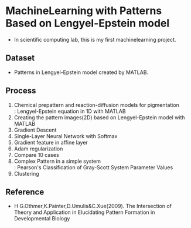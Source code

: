 # MachineLearning with Patterns Based on Lengyel-Epstein model
- In scientific computing lab, this is my first machinelearning project.

## Dataset
- Patterns in Lengyel-Epstein model created by MATLAB.

## Process
1. Chemical prepattern and reaction-diffusion models for pigmentation  
    : Lengyel-Epstein equation in 1D with MATLAB
2. Creating the pattern images(2D) based on Lengyel-Epstein model with MATLAB
3. Gradient Descent
4. Single-Layer Neural Network with Softmax
5. Gradient feature in affine layer
6. Adam regularization
7. Compare 10 cases
8. Complex Pattern in a simple system  
    : Pearson's Classification of Gray-Scott System Parameter Values
9. Clustering

## Reference
- H G.Othmer,K.Painter,D.Umulis&C.Xue(2009). The Intersection of Theory and Application in Elucidating Pattern Formation in Developmental Biology
